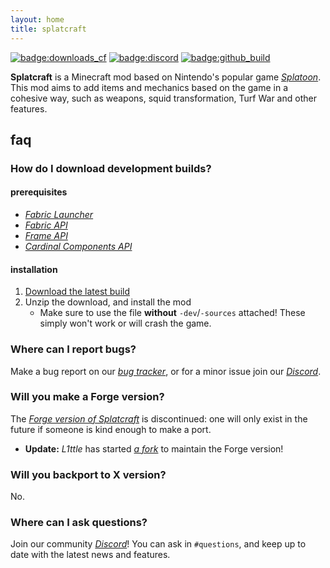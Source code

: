```yaml
---
layout: home
title: splatcraft
---
```


[![badge:downloads_cf](https://cf.way2muchnoise.eu/full_367816_downloads.svg?badge_style=flat)](https://www.curseforge.com/minecraft/mc-mods/splatcraft)
[![badge:discord](https://img.shields.io/discord/671749458840518656?labelColor=2d2d2d&label=discord&style=flat-square&color=5865F2)](https://discord.splatcraft.net)
[![badge:github_build](https://img.shields.io/github/workflow/status/splatcraft/splatcraft-fabric/build?labelColor=2d2d2d&style=flat-square)](https://github.com/splatcraft/splatcraft-fabric)

**Splatcraft** is a Minecraft mod based on Nintendo's popular game [*Splatoon*](https://wikipedia.org/wiki/Splatoon). This mod aims to add items and mechanics based on the game in a cohesive way, such as weapons, squid transformation, Turf War and other features.

## faq
### How do I download development builds?
#### prerequisites
- [*Fabric Launcher*](https://fabricmc.net/use)
- [*Fabric API*](https://modrinth.com/mod/fabric-api)
- [*Frame API*](https://modrinth.com/mod/frame-api)
- [*Cardinal Components API*](https://modrinth.com/mod/cardinal-components-api)

#### installation
1. [Download the latest build](https://nightly.link/splatcraft/splatcraft-fabric/workflows/build/1.19/libs.zip)
2. Unzip the download, and install the mod
    - Make sure to use the file **without** `-dev`/`-sources` attached! These simply won't work or will crash the game.

### Where can I report bugs?
Make a bug report on our [*bug tracker*](https://github.com/splatcraft/splatcraft-fabric/issues), or for a minor issue join our [*Discord*](https://discord.splatcraft.net).

### Will you make a Forge version?
The [*Forge version of Splatcraft*](https://github.com/splatcraft/splatcraft-forge) is discontinued: one will only exist in the future if someone is kind enough to make a port.
- **Update:** *L1ttle* has started [*a fork*](https://github.com/l1ttleO/splatcraft-forge/tree/forge/major-updates) to maintain the Forge version!

### Will you backport to X version?
No.

### Where can I ask questions?
Join our community [*Discord*](https://discord.splatcraft.net)! You can ask in `#questions`, and keep up to date with the latest news and features.
